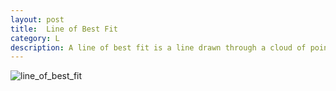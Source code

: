 ```yaml
---
layout: post
title:  Line of Best Fit
category: L
description: A line of best fit is a line drawn through a cloud of points that best respresents the relationship between the points and is used in a variety of analyses, including regression.
---
```


![line_of_best_fit](https://encrypted-tbn0.gstatic.com/images?q=tbn:ANd9GcQz7Ho-Po5aRpLFsvbIcQq61Q4FliFDS_9Lfqsa_2S1_rV0-Qni)

